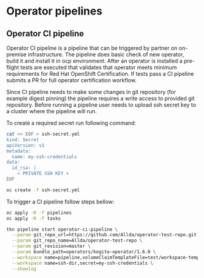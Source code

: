 # Operator pipelines

## Operator CI pipeline

Operator CI pipeline is a pipeline that can be triggered by partner on on-premise
infrastructure. The pipeline does basic check of new operator, build it and install
it in ocp environment. After an operator is installed a pre-flight tests are executed
that validates that operator meets minimum requirements for Red Hat OpenShift Certification.
If tests pass a CI pipeline submits a PR for full operator certification workflow.


Since CI pipeline needs to make some changes in git repository (for example digest pinning)
the pipeline requires a write access to provided git repository. Before running a pipeline
user needs to upload ssh secret key to a cluster where the pipeline will run.

To create a required secret run following command:
```bash
cat << EOF > ssh-secret.yml
kind: Secret
apiVersion: v1
metadata:
  name: my-ssh-credentials
data:
  id_rsa: |
    < PRIVATE SSH KEY >
EOF

oc create -f ssh-secret.yml
```

To trigger a CI pipeline follow steps bellow:
```bash
oc apply -R -f pipelines
oc apply -R -f tasks

tkn pipeline start operator-ci-pipeline \
  --param git_repo_url=https://github.com/Allda/operator-test-repo.git \
  --param git_repo_name=Allda/operator-test-repo \
  --param git_revision=master \
  --param bundle_path=operators/kogito-operator/1.6.0 \
  --workspace name=pipeline,volumeClaimTemplateFile=test/workspace-template.yml \
  --workspace name=ssh-dir,secret=my-ssh-credentials \
  --showlog
```